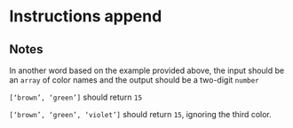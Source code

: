 # Instructions append

## Notes

In another word based on the example provided above, the input should be an `array` of color names and the output should be a two-digit `number` 

`[‘brown’, ‘green’]` should return `15`

`[‘brown’, ‘green’, ‘violet’]` should return `15`, ignoring the third color.
